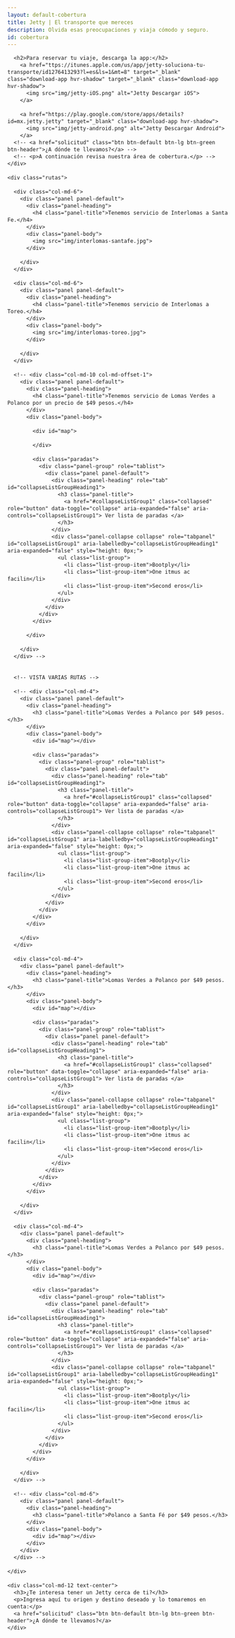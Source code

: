 ```yaml
---
layout: default-cobertura
title: Jetty | El transporte que mereces
description: Olvida esas preocupaciones y viaja cómodo y seguro.
id: cobertura
---
```


<div class="container cobertura">
  <div class="row">
    <div class="col-md-8 col-md-offset-2 text-center">

      <h2>Para reservar tu viaje, descarga la app:</h2>
        <a href="ttps://itunes.apple.com/us/app/jetty-soluciona-tu-transporte/id1276413293?l=es&ls=1&mt=8" target="_blank" class="download-app hvr-shadow" target="_blank" class="download-app hvr-shadow">
          <img src="img/jetty-iOS.png" alt="Jetty Descargar iOS">
        </a>

        <a href="https://play.google.com/store/apps/details?id=mx.jetty.jetty" target="_blank" class="download-app hvr-shadow">
          <img src="img/jetty-android.png" alt="Jetty Descargar Android">
        </a>
      <!-- <a href="solicitud" class="btn btn-default btn-lg btn-green btn-header">¿A dónde te llevamos?</a> -->
      <!-- <p>A continuación revisa nuestra área de cobertura.</p> -->
    </div>

    <div class="rutas">

      <div class="col-md-6">
        <div class="panel panel-default">
          <div class="panel-heading">
            <h4 class="panel-title">Tenemos servicio de Interlomas a Santa Fe.</h4>
          </div>
          <div class="panel-body">
            <img src="img/interlomas-santafe.jpg">
          </div>

        </div>
      </div>

      <div class="col-md-6">
        <div class="panel panel-default">
          <div class="panel-heading">
            <h4 class="panel-title">Tenemos servicio de Interlomas a Toreo.</h4>
          </div>
          <div class="panel-body">
            <img src="img/interlomas-toreo.jpg">
          </div>

        </div>
      </div>

      <!-- <div class="col-md-10 col-md-offset-1">
        <div class="panel panel-default">
          <div class="panel-heading">
            <h4 class="panel-title">Tenemos servicio de Lomas Verdes a Polanco por un precio de $49 pesos.</h4>
          </div>
          <div class="panel-body">

            <div id="map">

            </div>

            <div class="paradas">
              <div class="panel-group" role="tablist">
                <div class="panel panel-default">
                  <div class="panel-heading" role="tab" id="collapseListGroupHeading1">
                    <h3 class="panel-title">
                      <a href="#collapseListGroup1" class="collapsed" role="button" data-toggle="collapse" aria-expanded="false" aria-controls="collapseListGroup1"> Ver lista de paradas </a>
                    </h3>
                  </div>
                  <div class="panel-collapse collapse" role="tabpanel" id="collapseListGroup1" aria-labelledby="collapseListGroupHeading1" aria-expanded="false" style="height: 0px;">
                    <ul class="list-group">
                      <li class="list-group-item">Bootply</li>
                      <li class="list-group-item">One itmus ac facilin</li>
                      <li class="list-group-item">Second eros</li>
                    </ul>
                  </div>
                </div>
              </div>
            </div>

          </div>

        </div>
      </div> -->


      <!-- VISTA VARIAS RUTAS -->

      <!-- <div class="col-md-4">
        <div class="panel panel-default">
          <div class="panel-heading">
            <h3 class="panel-title">Lomas Verdes a Polanco por $49 pesos.</h3>
          </div>
          <div class="panel-body">
            <div id="map"></div>

            <div class="paradas">
              <div class="panel-group" role="tablist">
                <div class="panel panel-default">
                  <div class="panel-heading" role="tab" id="collapseListGroupHeading1">
                    <h3 class="panel-title">
                      <a href="#collapseListGroup1" class="collapsed" role="button" data-toggle="collapse" aria-expanded="false" aria-controls="collapseListGroup1"> Ver lista de paradas </a>
                    </h3>
                  </div>
                  <div class="panel-collapse collapse" role="tabpanel" id="collapseListGroup1" aria-labelledby="collapseListGroupHeading1" aria-expanded="false" style="height: 0px;">
                    <ul class="list-group">
                      <li class="list-group-item">Bootply</li>
                      <li class="list-group-item">One itmus ac facilin</li>
                      <li class="list-group-item">Second eros</li>
                    </ul>
                  </div>
                </div>
              </div>
            </div>
          </div>

        </div>
      </div>

      <div class="col-md-4">
        <div class="panel panel-default">
          <div class="panel-heading">
            <h3 class="panel-title">Lomas Verdes a Polanco por $49 pesos.</h3>
          </div>
          <div class="panel-body">
            <div id="map"></div>

            <div class="paradas">
              <div class="panel-group" role="tablist">
                <div class="panel panel-default">
                  <div class="panel-heading" role="tab" id="collapseListGroupHeading1">
                    <h3 class="panel-title">
                      <a href="#collapseListGroup1" class="collapsed" role="button" data-toggle="collapse" aria-expanded="false" aria-controls="collapseListGroup1"> Ver lista de paradas </a>
                    </h3>
                  </div>
                  <div class="panel-collapse collapse" role="tabpanel" id="collapseListGroup1" aria-labelledby="collapseListGroupHeading1" aria-expanded="false" style="height: 0px;">
                    <ul class="list-group">
                      <li class="list-group-item">Bootply</li>
                      <li class="list-group-item">One itmus ac facilin</li>
                      <li class="list-group-item">Second eros</li>
                    </ul>
                  </div>
                </div>
              </div>
            </div>
          </div>

        </div>
      </div>

      <div class="col-md-4">
        <div class="panel panel-default">
          <div class="panel-heading">
            <h3 class="panel-title">Lomas Verdes a Polanco por $49 pesos.</h3>
          </div>
          <div class="panel-body">
            <div id="map"></div>

            <div class="paradas">
              <div class="panel-group" role="tablist">
                <div class="panel panel-default">
                  <div class="panel-heading" role="tab" id="collapseListGroupHeading1">
                    <h3 class="panel-title">
                      <a href="#collapseListGroup1" class="collapsed" role="button" data-toggle="collapse" aria-expanded="false" aria-controls="collapseListGroup1"> Ver lista de paradas </a>
                    </h3>
                  </div>
                  <div class="panel-collapse collapse" role="tabpanel" id="collapseListGroup1" aria-labelledby="collapseListGroupHeading1" aria-expanded="false" style="height: 0px;">
                    <ul class="list-group">
                      <li class="list-group-item">Bootply</li>
                      <li class="list-group-item">One itmus ac facilin</li>
                      <li class="list-group-item">Second eros</li>
                    </ul>
                  </div>
                </div>
              </div>
            </div>
          </div>

        </div>
      </div> -->

      <!-- <div class="col-md-6">
        <div class="panel panel-default">
          <div class="panel-heading">
            <h3 class="panel-title">Polanco a Santa Fé por $49 pesos.</h3>
          </div>
          <div class="panel-body">
            <div id="map"></div>
          </div>
        </div>
      </div> -->

    </div>

    <div class="col-md-12 text-center">
      <h3>¿Te interesa tener un Jetty cerca de ti?</h3>
      <p>Ingresa aquí tu origen y destino deseado y lo tomaremos en cuenta:</p>
      <a href="solicitud" class="btn btn-default btn-lg btn-green btn-header">¿A dónde te llevamos?</a>
    </div>
  </div>
</div>

